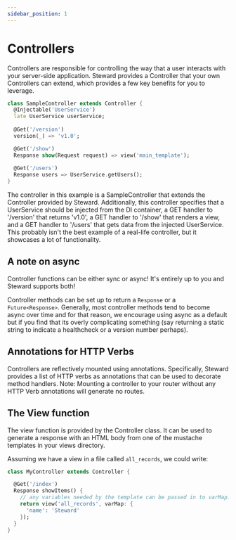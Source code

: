 ```yaml
---
sidebar_position: 1
---
```


# Controllers

Controllers are responsible for controlling the way that a user interacts with your server-side application. Steward provides a Controller that your own Controllers can extend, which provides a few key benefits for you to leverage.

```dart
class SampleController extends Controller {
  @Injectable('UserService')
  late UserService userService;
  
  @Get('/version')
  version(_) => 'v1.0';

  @Get('/show')
  Response show(Request request) => view('main_template');
  
  @Get('/users')
  Response users => UserService.getUsers();
}
```

The controller in this example is a SampleController that extends the Controller provided by Steward. Additionally, this controller specifies that a UserService should be injected from the DI container, a GET handler to '/version' that returns 'v1.0', a GET handler to '/show' that renders a view, and a GET handler to '/users' that gets data from the injected UserService. This probably isn't the best example of a real-life controller, but it showcases a lot of functionality.

## A note on async
Controller functions can be either sync or async! It's entirely up to you and Steward supports both!

Controller methods can be set up to return a `Response` or a `Future<Response>`. Generally, most controller methods tend to become async over time and for that reason, we encourage using async as a default but if you find that its overly complicating something (say returning a static string to indicate a healthcheck or a version number perhaps).


## Annotations for HTTP Verbs

Controllers are reflectively mounted using annotations. Specifically, Steward provides a list of HTTP verbs as annotations that can be used to decorate method handlers. Note: Mounting a controller to your router without any HTTP Verb annotations will generate no routes.

## The View function

The view function is provided by the Controller class. It can be used to generate a response with an HTML body from one of the mustache templates in your views directory.

Assuming we have a view in a file called `all_records`, we could write:

```dart
class MyController extends Controller {

  @Get('/index')
  Response showItems() {
    // any variables needed by the template can be passed in to varMap.
    return view('all_records', varMap: {
      'name': 'Steward'
    });
  }
}

```